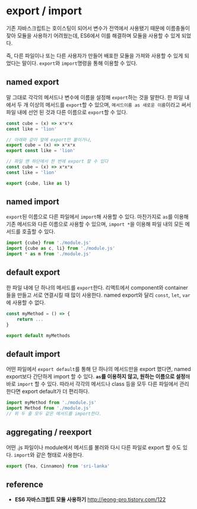 # export / import 
기존 자바스크립트는 호이스팅이 되어서 변수가 전역에서 사용됐기 때문에 이름충돌이 잦아 모듈을 사용하기 어려웠는데, ES6에서 이를 해결하며 모듈을 사용할 수 있게 되었다.

즉, 다른 파일이나 또는 다른 사용자가 만들어 배포한 모듈을 가져와 사용할 수 있게 되었다는 말이다. `export`와 `import`명령을 통해 이용할 수 있다.

## named export
말 그대로 각각의 메서드나 변수에 이름을 설정해 `export`하는 것을 말한다. 한 파일 내에서 두 개 이상의 메서드를 `export`할 수 있으며, `메서드이름 as 새로운 이름`이라고 써서 파일 내에 선언 된 것과 다른 이름으로 `export`할 수 있다.
```js
const cube = (x) => x*x*x
const like = 'lion'

// 아래와 같이 앞에 export만 붙이거나,
export cube = (x) => x*x*x
export const like = 'lion'

// 파일 맨 하단에서 한 번에 export 할 수 있다
const cube = (x) => x*x*x
const like = 'lion'

export {cube, like as l}
```
## named import
`export`된 이름으로 다른 파일에서 `import`해 사용할 수 있다. 마찬가지로 `as`를 이용해 기존 메서드와 다른 이름으로 사용할 수 있으며, `import *`을 이용해 파일 내의 모든 메서드를 호출할 수 있다.
```js
import {cube} from './module.js'
import {cube as c, li} from './module.js'
import * as m from './module.js'
```
## default export
한 파일 내에 단 하나의 메서드를 `export`한다. 리액트에서 component와 container 들을 만들고 서로 연결시킬 때 많이 사용한다. named export와 달리 `const`, `let`, `var`에 사용할 수 없다.
```js
const myMethod = () => {
    return ...
}

export default myMethods
```
## default import
어떤 파일에서 `export default`를 통해 단 하나의 메서드만을 export 했다면, named export보다 간단하게 import 할 수 있다. **`as`를 이용하지 않고, 원하는 이름으로 설정**해 바로 `import` 할 수 있다. 따라서 각각의 메서드나 class 등을 모두 다른 파일에서 관리한다면 export default가 더 편리하다.
```js
import myMethod from './module.js'
import Method from './module.js'
// 위 두 줄 모두 같은 메서드를 import한다.
```
## aggregating / reexport
어떤 .js 파일이나 module에서 메서드를 불러와 다시 다른 파일로 export 할 수도 있다. `import`와 같은 형태로 사용한다.
```js
export {Tea, Cinnamon} from 'sri-lanka'
```

## reference
- **ES6 자바스크립트 모듈 사용하기** http://jeong-pro.tistory.com/122